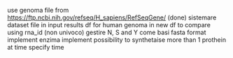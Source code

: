 use genoma file from https://ftp.ncbi.nih.gov/refseq/H_sapiens/RefSeqGene/ (done)
sistemare dataset file in input
results df for human genoma in new df to compare using rna_id (non univoco)
gestire N, S and Y come basi
fasta format
implement enzima
implement possibility to synthetaise more than 1 prothein at time
specify time 